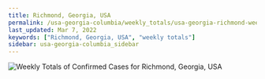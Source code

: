 ```yaml
---
title: Richmond, Georgia, USA
permalink: /usa-georgia-columbia/weekly_totals/usa-georgia-richmond-weekly_totals.html
last_updated: Mar 7, 2022
keywords: ["Richmond, Georgia, USA", "weekly totals"]
sidebar: usa-georgia-columbia_sidebar
---
```


![Weekly Totals of Confirmed Cases for Richmond, Georgia, USA](/covid_tracker/images/graphs/usa-georgia-richmond-weekly_totals_graph.png)
